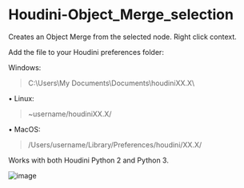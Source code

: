 # Houdini-Object_Merge_selection
Creates an Object Merge from the selected node. Right click context.

Add the file to your Houdini preferences folder:

Windows:
>C:\Users\My Documents\Documents\houdiniXX.X\

• Linux:
>~username/houdiniXX.X/

• MacOS:
>/Users/username/Library/Preferences/houdini/XX.X/

Works with both Houdini Python 2 and Python 3.

![image](https://user-images.githubusercontent.com/81519814/165655078-c5f99795-55ef-4bcc-bb44-d8d31e4a18af.png)
